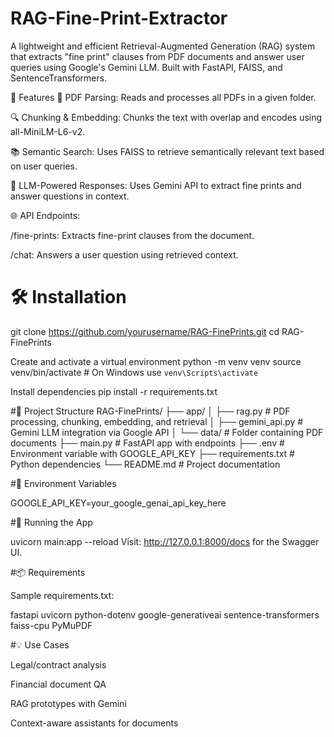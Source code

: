 # RAG-Fine-Print-Extractor
A lightweight and efficient Retrieval-Augmented Generation (RAG) system that extracts "fine print" clauses from PDF documents and answer user queries using Google's Gemini LLM. Built with FastAPI, FAISS, and SentenceTransformers.

🚀 Features
📄 PDF Parsing: Reads and processes all PDFs in a given folder.

🔍 Chunking & Embedding: Chunks the text with overlap and encodes using all-MiniLM-L6-v2.

📚 Semantic Search: Uses FAISS to retrieve semantically relevant text based on user queries.

🤖 LLM-Powered Responses: Uses Gemini API to extract fine prints and answer questions in context.

🌐 API Endpoints:

/fine-prints: Extracts fine-print clauses from the document.

/chat: Answers a user question using retrieved context.

# 🛠️ Installation

git clone https://github.com/yourusername/RAG-FinePrints.git
cd RAG-FinePrints

Create and activate a virtual environment
python -m venv venv
source venv/bin/activate  # On Windows use `venv\Scripts\activate`

Install dependencies
pip install -r requirements.txt

#📁 Project Structure
RAG-FinePrints/
├── app/
│   ├── rag.py                # PDF processing, chunking, embedding, and retrieval
│   ├── gemini_api.py         # Gemini LLM integration via Google API
│   └── data/                 # Folder containing PDF documents
├── main.py                   # FastAPI app with endpoints
├── .env                      # Environment variable with GOOGLE_API_KEY
├── requirements.txt          # Python dependencies
└── README.md                 # Project documentation


#🔐 Environment Variables

GOOGLE_API_KEY=your_google_genai_api_key_here

#🧪 Running the App

uvicorn main:app --reload
Visit: http://127.0.0.1:8000/docs for the Swagger UI.

#📦 Requirements

Sample requirements.txt:

fastapi
uvicorn
python-dotenv
google-generativeai
sentence-transformers
faiss-cpu
PyMuPDF

#💡 Use Cases

Legal/contract analysis

Financial document QA

RAG prototypes with Gemini

Context-aware assistants for documents




